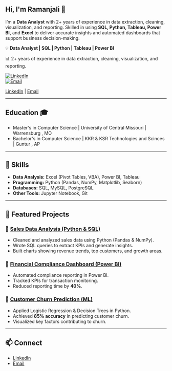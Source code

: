 ## Hi, I'm Ramanjali 👋 
I’m a **Data Analyst** with 2+ years of experience in data extraction, cleaning, visualization, and reporting. Skilled in using **SQL, Python, Tableau, Power BI,** and **Excel** to deliver accurate insights and automated dashboards that support business decision-making.

💡 **Data Analyst | SQL | Python | Tableau | Power BI** 

📊 2+ years of experience in data extraction, cleaning, visualization, and reporting.

[![LinkedIn](https://img.shields.io/badge/LinkedIn-Profile-blue?style=for-the-badge&logo=linkedin&logoColor=white)](https://www.linkedin.com/in/ramanjali-medarametla)  
[![Email](https://img.shields.io/badge/Email-Contact-green?style=for-the-badge&logo=gmail&logoColor=white)](mailto:ramanjalimedarametla08@gmail.com)


[LinkedIn](https://www.linkedin.com/in/ramanjali-medarametla) | [Email](mailto:ramanjalimedarametla08@gmail.com)  

---

## Education 🎓
 * Master's in Computer Science | University of Central Missouri | Warrensburg , MO
 * Bachelor's in Computer Science | KKR & KSR Technologies and Scinces | Guntur , AP

---

## 🚀 Skills
- **Data Analysis:** Excel (Pivot Tables, VBA), Power BI, Tableau  
- **Programming:** Python (Pandas, NumPy, Matplotlib, Seaborn)  
- **Databases:** SQL, MySQL, PostgreSQL  
- **Other Tools:** Jupyter Notebook, Git  

---

## 📂 Featured Projects
### 🔹 [Sales Data Analysis (Python & SQL)](link-to-repo)
- Cleaned and analyzed sales data using Python (Pandas & NumPy).  
- Wrote SQL queries to extract KPIs and generate insights.  
- Built charts showing revenue trends, top customers, and growth areas.  

### 🔹 [Financial Compliance Dashboard (Power BI)](link-to-repo)
- Automated compliance reporting in Power BI.  
- Tracked KPIs for transaction monitoring.  
- Reduced reporting time by **40%**.  

### 🔹 [Customer Churn Prediction (ML)](link-to-repo)
- Applied Logistic Regression & Decision Trees in Python.  
- Achieved **85% accuracy** in predicting customer churn.  
- Visualized key factors contributing to churn.  

---

## 📫 Connect
- [LinkedIn](https://www.linkedin.com/in/ramanjali-medarametla)  
- [Email](mailto:ramanjalimedarametla08@gmail.com)  
